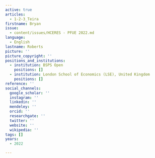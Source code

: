 ```yaml
---
active: true
articles:
  - 1-2-3_Teira
firstname: Bryan
issue:
  - content/issues/HCERES - PFUE 2022.md
language:
  - English
lastname: Roberts
picture: ''
picture_copyright: ''
positions_and_institutions:
  - institution: BSPS Open
    positions: []
  - institution: London School of Economics (LSE), United Kingdom
    positions: []
reference: ''
social_channels:
  google_scholar: ''
  instagram: ''
  linkedin: ''
  mendeley: ''
  orcid: ''
  researchgate: ''
  twitter: ''
  website: ''
  wikipedia: ''
tags: []
years:
  - 2022

---
```

